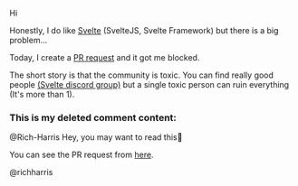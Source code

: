 <script>
	import PlatformQuote from '$comps/PlatformQuote.svelte'
	import TheGithubComment from './TheGithubComment.md'
</script>

Hi

Honestly, I do like [Svelte](https://svelte.dev) (SvelteJS, Svelte Framework) but there is a big problem...

Today, I create a [PR request](https://github.com/sveltejs/svelte/pull/6851) and it got me blocked.

The short story is that the community is toxic. You can find really good people [(Svelte discord group)](https://svelte.dev/chat) but a single toxic person can ruin everything (It's more than 1).

### This is my deleted comment content:

@Rich-Harris Hey, you may want to read this🙂

<PlatformQuote platform="github">
	<TheGithubComment />
</PlatformQuote>

You can see the PR request from [here](https://github.com/sveltejs/svelte/pull/6851).

@richharris
